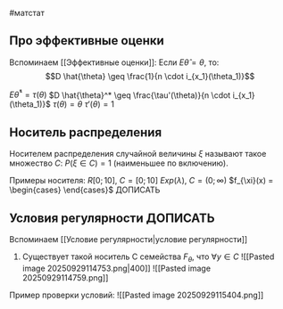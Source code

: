#матстат 
## Про эффективные оценки
Вспоминаем [[Эффективные оценки]]:
Если $E \hat{\theta} = \theta$, то:
$$D \hat{\theta} \geq \frac{1}{n \cdot i_{x_1}(\theta_1)}$$

$E \hat{\theta}^* = \tau(\theta)$
$D \hat{\theta}^* \geq \frac{\tau'(\theta)}{n \cdot i_{x_1}(\theta_1)}$
$\tau(\theta) = \theta$
$\tau'(\theta) = 1$

## Носитель распределения
Носителем распределения случайной величины $\xi$ называют такое множество $C: \ P(\xi \in C) = 1$ (наименьшее по включению).

Примеры носителя:
$R[0; 10], \ C = [0; 10]$
$Exp(\lambda), \ C = (0; \infty)$
$f_{\xi}(x) = \begin{cases} \end{cases}$
ДОПИСАТЬ

## Условия регулярности ДОПИСАТЬ
Вспоминаем [[Условие регулярности|условие регулярности]]
1. Существует такой носитель C семейства $F_{\theta}$, что $\forall y \in C$
![[Pasted image 20250929114753.png|400]]
![[Pasted image 20250929114759.png]]

Пример проверки условий:
![[Pasted image 20250929115404.png]]
